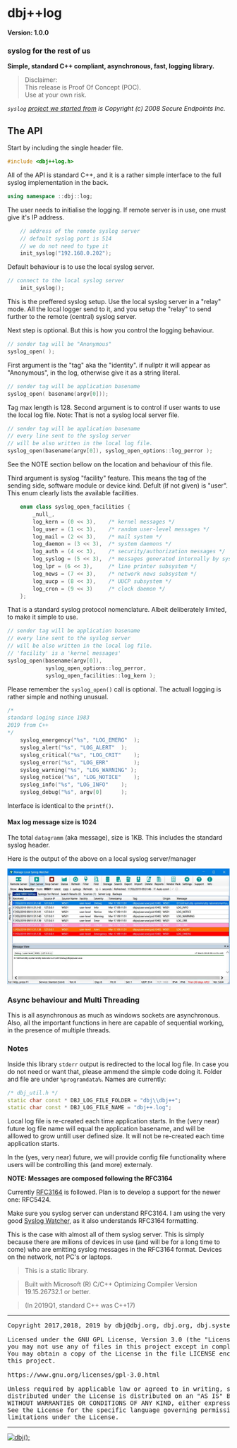 
# dbj++log 

**Version: 1.0.0**

### syslog for the rest of us

**Simple, standard C++ compliant, asynchronous, fast, logging library.**

> Disclaimer: <br/>
> This release is Proof Of Concept (POC). <br/>
> Use at your own risk.

*`syslog` [project we started from](https://github.com/asankah/syslog-win32) is Copyright (c) 2008 Secure Endpoints Inc.*
## The API
Start by including the single header file.
```cpp
#include <dbj++log.h>
```
All of the API is standard C++, and it is a rather simple interface to
 the full syslog implementation in the back.
```cpp
using namespace ::dbj::log;
```

The user needs to initialise the logging. If remote server is in use, one must give it's IP address.
```cpp
    // address of the remote syslog server
    // default syslog port is 514
    // we do not need to type it
	init_syslog("192.168.0.202");
```

Default behaviour is to use the local syslog server.

```cpp
// connect to the local syslog server
	init_syslog();
```
This is the preffered syslog setup. Use the local syslog server in a "relay" mode. All the local logger send to it, and you setup the "relay" to send further to the remote  (central)  syslog server.

Next step is optional. But this is how you control the logging behaviour.
```cpp
// sender tag will be "Anonymous"
syslog_open( );
```
First argument is the "tag" aka the "identity".
if nullptr it will appear as "Anonymous", in the log, otherwise give it as a string literal.
```cpp
// sender tag will be application basename
syslog_open( basename(argv[0]));
```
Tag max length is 128. Second argument is to control if user wants to use the local log file. Note: That is not a syslog local server file.
```cpp
// sender tag will be application basename
// every line sent to the syslog server
// will be also written in the local log file.
syslog_open(basename(argv[0]), syslog_open_options::log_perror );
``` 
See the NOTE section bellow on the location and behaviour of this file.

Third argument is syslog "facility" feature. This means the tag of the sending side, software module or device kind. Defult (if not given) is "user".
This enum clearly lists the available facilities.
```cpp
	enum class syslog_open_facilities {
		_null_,
		log_kern = (0 << 3), 	/* kernel messages */
		log_user = (1 << 3), 	/* random user-level messages */
		log_mail = (2 << 3), 	/* mail system */
		log_daemon = (3 << 3), 	/* system daemons */
		log_auth = (4 << 3), 	/* security/authorization messages */
		log_syslog = (5 << 3), 	/* messages generated internally by syslogd */
		log_lpr = (6 << 3), 	/* line printer subsystem */
		log_news = (7 << 3), 	/* network news subsystem */
		log_uucp = (8 << 3), 	/* UUCP subsystem */
		log_cron = (9 << 3) 	/* clock daemon */
	};
```
That is a standard syslog protocol nomenclature. Albeit deliberately limited, to make it simple to use.
```cpp
// sender tag will be application basename
// every line sent to the syslog server
// will be also written in the local log file.
// 'facility' is a 'kernel messages'
syslog_open(basename(argv[0]), 
            syslog_open_options::log_perror,
            syslog_open_facilities::log_kern );
``` 
Please remember the `syslog_open()` call is optional. The actuall logging is rather simple and nothing unusual.

```cpp
/* 
standard loging since 1983
2019 from C++
*/
	syslog_emergency("%s", "LOG_EMERG"	);
	syslog_alert("%s", "LOG_ALERT"	);
	syslog_critical("%s", "LOG_CRIT"	);
	syslog_error("%s", "LOG_ERR"		);
	syslog_warning("%s", "LOG_WARNING" );
	syslog_notice("%s", "LOG_NOTICE"	);
	syslog_info("%s", "LOG_INFO"	);
	syslog_debug("%s", argv[0]		);
```
Interface is identical to the `printf()`. 
#### Max log message size is 1024
The total `datagramm` 
(aka message), size is 1KB. This includes the standard syslog header.

Here is the output of the above on a local syslog server/manager

[![Local syslog server](./media/syslogwatcher.com.jpg)](https://syslogwatcher.com "syslogwatcher")  

### Async behaviour and Multi Threading

This is all asynchronous as much as windows sockets are asynchronous.
Also, all the important functions in here are capable of sequential working, 
in the presence of multiple threads.
### Notes
Inside this library `stderr` output is redirected to the local log file.
In case you do not need or want that, please ammend the simple code doing it.
Folder and file are under `%programdata%`. Names are currently:

```cpp
/* dbj_util.h */
static char const * DBJ_LOG_FILE_FOLDER = "dbj\\dbj++";
static char const * DBJ_LOG_FILE_NAME = "dbj++.log";
```

Local log file is re-created each time application starts. 
In the (very near) future log file name will equal the application basename, and will be alllowed to grow untill user defined size. 
It will not be re-created each time application starts.

In the (yes, very near) future, we will provide config file functionality where users will be controlling this (and more) externaly.


**NOTE: Messages are composed following the RFC3164**

Currently [RFC3164](https://tools.ietf.org/html/rfc3164) is followed. 
Plan is to develop a support for the newer one: RFC5424.

Make sure you syslog server can understand RFC3164. I am using the very good
[Syslog Watcher](https://syslogwatcher.com/), as it also understands RFC3164 formatting. 

This is the case with almost all of them syslog server. 
This is simply because there are milions of devices in use (and will be for a long time to come) who are emitting 
syslog messages in the RFC3164 format. Devices on the network, not PC's or laptops.

> This is a static library. 

> Built with Microsoft (R) C/C++ Optimizing Compiler Version 19.15.26732.1 or better.

> (In 2019Q1, standard C++ was C++17)


-------------------------------------

<pre>
Copyright 2017,2018, 2019 by dbj@dbj.org, dbj.org, dbj.systems ltd.

Licensed under the GNU GPL License, Version 3.0 (the "License");
you may not use any of files in this project except in compliance with the License.
You may obtain a copy of the License in the file LICENSE enclosed in
this project.

https://www.gnu.org/licenses/gpl-3.0.html

Unless required by applicable law or agreed to in writing, software
distributed under the License is distributed on an "AS IS" BASIS,
WITHOUT WARRANTIES OR CONDITIONS OF ANY KIND, either express or implied.
See the License for the specific language governing permissions and
limitations under the License.
</pre>
---------------------------------------------------------------------  

[![dbj();](http://dbj.org/wp-content/uploads/2015/12/cropped-dbj-icon-e1486129719897.jpg)](http://www.dbj.org "dbj")  

